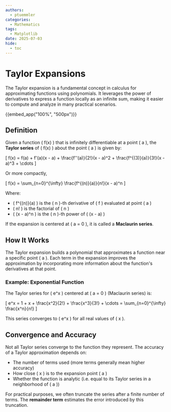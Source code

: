 ```yaml
---
authors:
  - ptuemmler
categories:
  - Mathematics
tags:
  - Matplotlib
date: 2025-07-03
hide:
  - toc
---
```

# Taylor Expansions

The Taylor expansion is a fundamental concept in calculus for approximating functions using polynomials. It leverages the power of derivatives to express a function locally as an infinite sum, making it easier to compute and analyze in many practical scenarios.
<!-- more -->

{{embed_app("100%", "500px")}}

## Definition

Given a function \( f(x) \) that is infinitely differentiable at a point \( a \), the **Taylor series** of \( f(x) \) about the point \( a \) is given by:

\[
f(x) = f(a) + f'(a)(x - a) + \frac{f''(a)}{2!}(x - a)^2 + \frac{f^{(3)}(a)}{3!}(x - a)^3 + \cdots
\]

Or more compactly,

\[
f(x) = \sum_{n=0}^{\infty} \frac{f^{(n)}(a)}{n!}(x - a)^n
\]

Where:
  - \( f^{(n)}(a) \) is the \( n \)-th derivative of \( f \) evaluated at point \( a \)
  - \( n! \) is the factorial of \( n \)
  - \( (x - a)^n \) is the \( n \)-th power of \( (x - a) \)

If the expansion is centered at \( a = 0 \), it is called a **Maclaurin series**.


## How It Works

The Taylor expansion builds a polynomial that approximates a function near a specific point \( a \). Each term in the expansion improves the approximation by incorporating more information about the function's derivatives at that point.

### Example: Exponential Function

The Taylor series for \( e^x \) centered at \( a = 0 \) (Maclaurin series) is:

\[
e^x = 1 + x + \frac{x^2}{2!} + \frac{x^3}{3!} + \cdots = \sum_{n=0}^{\infty} \frac{x^n}{n!}
\]

This series converges to \( e^x \) for all real values of \( x \).


## Convergence and Accuracy

Not all Taylor series converge to the function they represent. The accuracy of a Taylor approximation depends on:
- The number of terms used (more terms generally mean higher accuracy)
- How close \( x \) is to the expansion point \( a \)
- Whether the function is analytic (i.e. equal to its Taylor series in a neighborhood of \( a \))

For practical purposes, we often truncate the series after a finite number of terms. The **remainder term** estimates the error introduced by this truncation.

